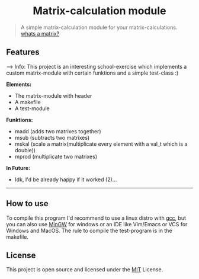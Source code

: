 <h1 align="center">
  Matrix-calculation module
</h1>

> A simple matrix-calculation module for your matrix-calculations. [whats a matrix?](https://en.wikipedia.org/wiki/Matrix)

## Features
--> Info: This project is an interesting school-exercise which implements a custom matrix-module with certain funktions and a simple test-class :)

**Elements:**
- The matrix-module with header
- A makefile
- A test-module

**Funktions:**
- madd (adds two matrixes together)
- msub (subtracts two matrixes)
- mskal (scale a matrix(multiplicate every element with a val_t which is a double))
- mprod (multiplicate two matrixes)

**In Future:**
- Idk, I'd be already happy if it worked (2)...

---

## How to use

To compile this program I'd recommend to use a linux distro with [gcc](https://www.gnu.org/software/gcc/), but you can also use [MinGW](https://www.mingw-w64.org/) for windows or an IDE like Vim/Emacs or VCS for Windows and MacOS.
The rule to compile the test-program is in the makefile.

## License

This project is open source and licensed under the [MIT](/LICENSE) License.

